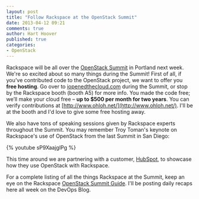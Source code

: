 ```yaml
---
layout: post
title: "Follow Rackspace at the OpenStack Summit"
date: 2013-04-12 09:21
comments: true
author: Hart Hoover
published: true
categories: 
- OpenStack
---
```

Rackspace will be all over the [OpenStack Summit](https://www.openstack.org/summit/portland-2013/) in Portland next week. We're so excited about so many things during the Summit! First of all, if you’ve contributed code to the OpenStack project, we want to offer you **free hosting**. Go over to [iopenedthecloud.com](http://iopenedthecloud.com) during the Summit, or stop by the Rackspace booth (booth A5) for more info. You made the code free; we’ll make your cloud free – **up to $500 per month for two years**. You can verify contributions at [http://www.ohloh.net/](http://www.ohloh.net/). I'll be at the booth and I'd love to give some free hosting away.

<!-- more -->

We also have tons of speaking sessions given by Rackspace experts throughout the Summit. You may remember Troy Toman's keynote on Rackspace's use of OpenStack from the last Summit in San Diego:

{% youtube sP9XaajglPg %}

This time around we are partnering with a customer, [HubSpot](http://www.hubspot.com/), to showcase how they use OpenStack with Rackspace.

For a complete listing of all the things Rackspace at the Summit, keep an eye on the Rackspace [OpenStack Summit Guide](http://www.rackspace.com/blog/openstack-portland/). I'll be posting daily recaps here all week on the DevOps Blog.
